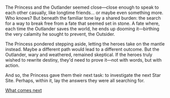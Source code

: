 <!-- title: The Next Step -->

The Princess and the Outlander seemed close—close enough to speak to each other casually, like longtime friends... or maybe even something more. Who knows? But beneath the familiar tone lay a shared burden: the search for a way to break free from a fate that seemed set in stone. A fate where, each time the Outlander saves the world, he ends up dooming it—birthing the very calamity he sought to prevent, the Outsider.

The Princess pondered stepping aside, letting the heroes take on the mantle instead. Maybe a different path would lead to a different outcome. But the Outlander, wary and weathered, remained skeptical. If the heroes truly wished to rewrite destiny, they'd need to prove it—not with words, but with action.

And so, the Princess gave them their next task: to investigate the next Star Site. Perhaps, within it, lay the answers they were all searching for.

[What comes next](#embed:https://www.youtube.com/live/uX0rZYSrb4Q?si=UABlcxchRxHiGh_d&t=7144)